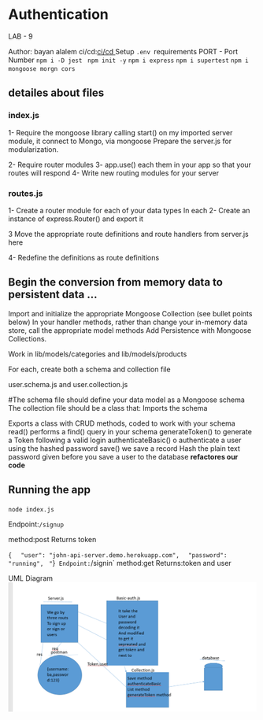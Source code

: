 # Authentication

LAB - 9


Author: bayan alalem
ci/cd:[ci/cd ](https://github.com/bayan-97/Authentication/actions)
Setup
`.env `requirements
PORT - Port Number
`npm i -D jest ` `npm init -y` `npm i express` `npm i supertest` `npm i mongoose morgn cors` 

## detailes about files

### index.js
1- Require the mongoose library
 calling start() on my imported server module, it connect to Mongo, via mongoose
Prepare the server.js for modularization.

2- Require  router modules 
3- app.use() each them in your app so that your routes will respond
4- Write new routing modules for your server

### routes.js

1- Create a router module for each of your data types
In each
2- Create an instance of express.Router() and export it

3 Move the appropriate route definitions and route handlers from server.js here

4- Redefine the definitions as route definitions 

## Begin the conversion from memory data to persistent data …
Import and initialize the appropriate Mongoose Collection (see bullet points below)
In your handler methods, rather than change your in-memory data store, call the appropriate model methods
Add Persistence with Mongoose Collections.

Work in lib/models/categories and lib/models/products


For each, create both a schema and collection file

user.schema.js and user.collection.js

#The schema file should define your data model as a Mongoose schema
The collection file should be a class that:
Imports the schema

Exports a class with CRUD methods, coded to work with your schema
read() performs a find() query in your schema
generateToken() to generate a Token following a valid login
authenticateBasic() o authenticate a user using the hashed password
save() we save a record Hash the plain text password given before you save a user to the database
**refactores our code**
## Running the app

`node index.js`

Endpoint:`/signup`

method:post
Returns token

`{`
`  "user": "john-api-server.demo.herokuapp.com",`
`  "password": "running",`
`  "
`}`
Endpoint:`/signin`
method:get
Returns:token and user









UML Diagram
![](lab11ui.PNG)